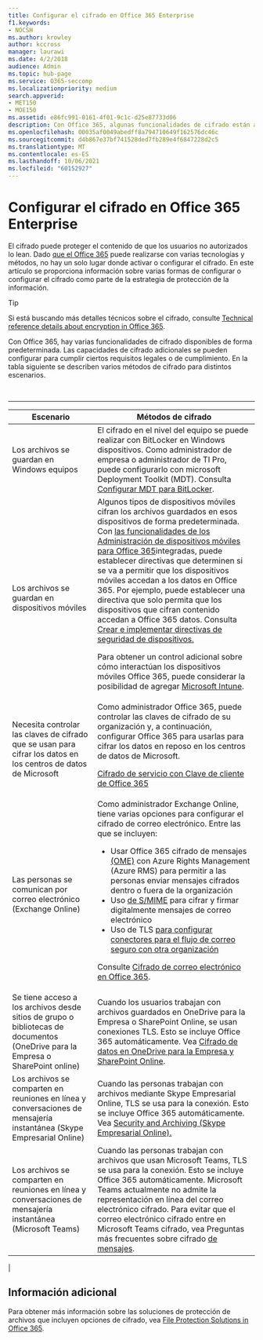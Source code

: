 ```yaml
---
title: Configurar el cifrado en Office 365 Enterprise
f1.keywords:
- NOCSH
ms.author: krowley
author: kccross
manager: laurawi
ms.date: 4/2/2018
audience: Admin
ms.topic: hub-page
ms.service: O365-seccomp
ms.localizationpriority: medium
search.appverid:
- MET150
- MOE150
ms.assetid: e86fc991-0161-4f01-9c1c-d25e87733d06
description: Con Office 365, algunas funcionalidades de cifrado están activadas de forma predeterminada; otras capacidades se pueden configurar para cumplir ciertos requisitos legales o de cumplimiento.
ms.openlocfilehash: 00035af0049abedff8a794710649f162576dc46c
ms.sourcegitcommit: d4b867e37bf741528ded7fb289e4f6847228d2c5
ms.translationtype: MT
ms.contentlocale: es-ES
ms.lasthandoff: 10/06/2021
ms.locfileid: "60152927"
---
```

# <a name="set-up-encryption-in-office-365-enterprise"></a>Configurar el cifrado en Office 365 Enterprise

El cifrado puede proteger el contenido de que los usuarios no autorizados lo lean. Dado [que el Office 365](encryption.md) puede realizarse con varias tecnologías y métodos, no hay un solo lugar donde activar o configurar el cifrado. En este artículo se proporciona información sobre varias formas de configurar o configurar el cifrado como parte de la estrategia de protección de la información.

> [!TIP]
> Si está buscando más detalles técnicos sobre el cifrado, consulte [Technical reference details about encryption in Office 365](technical-reference-details-about-encryption.md).

Con Office 365, hay varias funcionalidades de cifrado disponibles de forma predeterminada. Las capacidades de cifrado adicionales se pueden configurar para cumplir ciertos requisitos legales o de cumplimiento. En la tabla siguiente se describen varios métodos de cifrado para distintos escenarios.

<br>

****

|Escenario|Métodos de cifrado|
|---|---|
|Los archivos se guardan en Windows equipos|El cifrado en el nivel del equipo se puede realizar con BitLocker en Windows dispositivos. Como administrador de empresa o administrador de TI Pro, puede configurarlo con microsoft Deployment Toolkit (MDT). Consulta [Configurar MDT para BitLocker](/windows/deployment/deploy-windows-mdt/set-up-mdt-for-bitlocker).|
|Los archivos se guardan en dispositivos móviles|Algunos tipos de dispositivos móviles cifran los archivos guardados en esos dispositivos de forma predeterminada. Con [las funcionalidades de los Administración de dispositivos móviles para Office 365](https://support.microsoft.com/office/capabilities-of-built-in-mobile-device-management-for-microsoft-365-a1da44e5-7475-4992-be91-9ccec25905b0)integradas, puede establecer directivas que determinen si se va a permitir que los dispositivos móviles accedan a los datos en Office 365. Por ejemplo, puede establecer una directiva que solo permita que los dispositivos que cifran contenido accedan a Office 365 datos. Consulta [Crear e implementar directivas de seguridad de dispositivos.](https://support.microsoft.com/office/create-and-deploy-device-security-policies-d310f556-8bfb-497b-9bd7-fe3c36ea2fd6) <p> Para obtener un control adicional sobre cómo interactúan los dispositivos móviles Office 365, puede considerar la posibilidad de agregar [Microsoft Intune](/mem/intune/fundamentals/setup-steps).|
|Necesita controlar las claves de cifrado que se usan para cifrar los datos en los centros de datos de Microsoft|Como administrador Office 365, puede controlar las claves de cifrado de su organización y, a continuación, configurar Office 365 para usarlas para cifrar los datos en reposo en los centros de datos de Microsoft. <p> [Cifrado de servicio con Clave de cliente de Office 365](customer-key-overview.md)|
|Las personas se comunican por correo electrónico (Exchange Online)|Como administrador Exchange Online, tiene varias opciones para configurar el cifrado de correo electrónico. Entre las que se incluyen: <ul><li>Usar Office 365 cifrado de mensajes [(OME)](set-up-new-message-encryption-capabilities.md) con Azure Rights Management (Azure RMS) para permitir a las personas enviar mensajes cifrados dentro o fuera de la organización</li><li>Uso [de S/MIME](/exchange/security-and-compliance/smime-exo/smime-exo) para cifrar y firmar digitalmente mensajes de correo electrónico</li><li>Uso de TLS [para configurar conectores para el flujo de correo seguro con otra organización](/exchange/mail-flow-best-practices/use-connectors-to-configure-mail-flow/set-up-connectors-for-secure-mail-flow-with-a-partner)</li></ul> <p> Consulte [Cifrado de correo electrónico en Office 365](./email-encryption.md).|
|Se tiene acceso a los archivos desde sitios de grupo o bibliotecas de documentos (OneDrive para la Empresa o SharePoint online)|Cuando los usuarios trabajan con archivos guardados en OneDrive para la Empresa o SharePoint Online, se usan conexiones TLS. Esto se incluye Office 365 automáticamente. Vea [Cifrado de datos en OneDrive para la Empresa y SharePoint Online](./data-encryption-in-odb-and-spo.md).|
|Los archivos se comparten en reuniones en línea y conversaciones de mensajería instantánea (Skype Empresarial Online)|Cuando las personas trabajan con archivos mediante Skype Empresarial Online, TLS se usa para la conexión. Esto se incluye Office 365 automáticamente. Vea [Security and Archiving (Skype Empresarial Online).](/office365/servicedescriptions/skype-for-business-online-service-description/skype-for-business-online-features)|
|Los archivos se comparten en reuniones en línea y conversaciones de mensajería instantánea (Microsoft Teams)|Cuando las personas trabajan con archivos que usan Microsoft Teams, TLS se usa para la conexión. Esto se incluye Office 365 automáticamente. Microsoft Teams actualmente no admite la representación en línea del correo electrónico cifrado. Para evitar que el correo electrónico cifrado entre en Microsoft Teams cifrado, vea Preguntas más frecuentes sobre cifrado [de mensajes](./ome-faq.yml#can-i-automatically-remove-encryption-on-incoming-and-outgoing-mail-).|
|

## <a name="additional-information"></a>Información adicional

Para obtener más información sobre las soluciones de protección de archivos que incluyen opciones de cifrado, vea [File Protection Solutions in Office 365](https://www.microsoft.com/download/details.aspx?id=55523).
